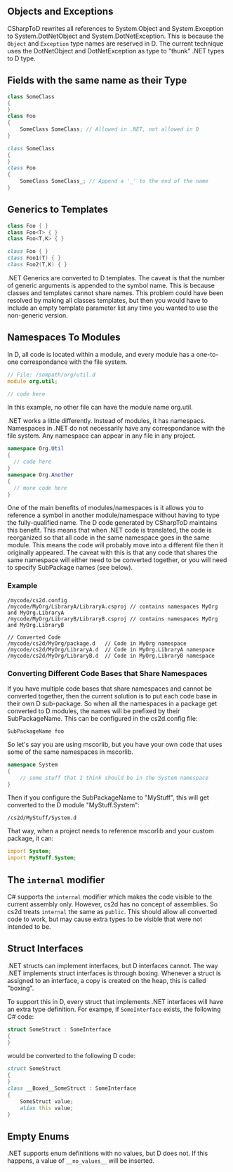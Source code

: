 
Objects and Exceptions
--------------------------------------------------------------------------------
CSharpToD rewrites all references to System.Object and System.Exception to
System.DotNetObject and System.DotNetException.  This is because the `Object`
and `Exception` type names are reserved in D.  The current technique uses the
DotNetObject and DotNetException as type to "thunk" .NET types to D type.


Fields with the same name as their Type
--------------------------------------------------------------------------------
```C#
class SomeClass
{
}
class Foo
{
    SomeClass SomeClass; // Allowed in .NET, not allowed in D
}
```
```D
class SomeClass
{
}
class Foo
{
    SomeClass SomeClass_; // Append a '_' to the end of the name
}
```

Generics to Templates
--------------------------------------------------------------------------------
```C#
class Foo { }
class Foo<T> { }
class Foo<T,K> { }
```
```D
class Foo { }
class Foo1(T) { }
class Foo2(T,K) { }
```
.NET Generics are converted to D templates.  The caveat is that the number of
generic arguments is appended to the symbol name.  This is because classes and
templates cannot share names.  This problem could have been resolved by making
all classes templates, but then you would have to include an empty template
parameter list any time you wanted to use the non-generic version.

Namespaces To Modules
--------------------------------------------------------------------------------
In D, all code is located within a module, and every module has a one-to-one
correspondance with the file system.

```D
// File: /sompath/org/util.d
module org.util;

// code here
```

In this example, no other file can have the module name org.util.

.NET works a little differently.  Instead of modules, it has namespacs.
Namespaces in .NET do not necessarily have any correspondance with the file
system.  Any namespace can appear in any file in any project.
```C#
namespace Org.Util
{
  // code here
}
namespace Org.Another
{
  // more code here
}
```

One of the main benefits of modules/namespaces is it allows you to reference
a symbol in another module/namespace without having to type the fully-qualified
name.  The D code generated by CSharpToD maintains this benefit.  This means that
when .NET code is translated, the code is reorganized so that all code in the
same namespace goes in the same module. This means the code will probably move
into a different file then it originally appeared.  The caveat with this is that
any code that shares the same namespace will either need to be converted together,
or you will need to specify SubPackage names (see below).

### Example
```
/mycode/cs2d.config
/mycode/MyOrg/LibraryA/LibraryA.csproj // contains namespaces MyOrg and MyOrg.LibraryA
/mycode/MyOrg/LibraryB/LibraryB.csproj // contains namespaces MyOrg and MyOrg.LibraryB

// Converted Code
/mycode/cs2d/MyOrg/package.d   // Code in MyOrg namespace
/mycode/cs2d/MyOrg/LibraryA.d  // Code in MyOrg.LibraryA namespace
/mycode/cs2d/MyOrg/LibraryB.d  // Code in MyOrg.LibraryB namespace
```

### Converting Different Code Bases that Share Namespaces

If you have multiple code bases that share namespaces and cannot be converted
together, then the current solution is to put each code base in their own D
sub-package.  So when all the namespaces in a package get converted to D modules,
the names will be prefixed by their SubPackageName.  This can be configured in
the cs2d.config file:
```
SubPackageName foo
```
So let's say you are using mscorlib, but you have your own code that uses some
of the same namespaces in mscorlib.
```C#
namespace System
{
    // some stuff that I think should be in the System namespace
}
```
Then if you configure the SubPackageName to "MyStuff", this will get converted
to the D module "MyStuff.System":
```
/cs2d/MyStuff/System.d
```

That way, when a project needs to reference mscorlib and your custom package,
it can:
```D
import System;
import MyStuff.System;
```

The `internal` modifier
--------------------------------------------------------------------------------
C# supports the `internal` modifier which makes the code visible to the current
assembly only. However, cs2d has no concept of assemblies. So cs2d treats
`internal` the same as `public`.  This should allow all converted code to work,
but may cause extra types to be visible that were not intended to be.

Struct Interfaces
--------------------------------------------------------------------------------
.NET structs can implement interfaces, but D interfaces cannot. The way .NET
implements struct interfaces is through boxing.  Whenever a struct is assigned
to an interface, a copy is created on the heap, this is called "boxing".

To support this in D, every struct that implements .NET interfaces will have
an extra type definition.  For exampe, if `SomeInterface` exists, the following
C# code:
```C#
struct SomeStruct : SomeInterface
{
}
```
would be converted to the following D code:
```D
struct SomeStruct
{
}
class __Boxed__SomeStruct : SomeInterface
{
    SomeStruct value;
    alias this value;
}
```

Empty Enums
--------------------------------------------------------------------------------
.NET supports enum definitions with no values, but D does not.  If this happens,
a value of `__no_values__` will be inserted.

